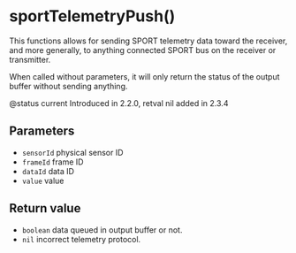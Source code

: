 # sportTelemetryPush()

This functions allows for sending SPORT telemetry data toward the receiver, and more generally, to anything connected SPORT bus on the receiver or transmitter.

When called without parameters, it will only return the status of the output buffer without sending anything.

@status current Introduced in 2.2.0, retval nil added in 2.3.4

## Parameters

* `sensorId` physical sensor ID
* `frameId` frame ID
* `dataId` data ID
* `value` value

## Return value

* `boolean` data queued in output buffer or not.
* `nil` incorrect telemetry protocol.
